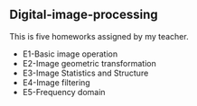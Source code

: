 ## Digital-image-processing

This is five homeworks assigned by my teacher.

- E1-Basic image operation
- E2-Image geometric transformation
- E3-Image Statistics and Structure
- E4-Image filtering
- E5-Frequency domain
